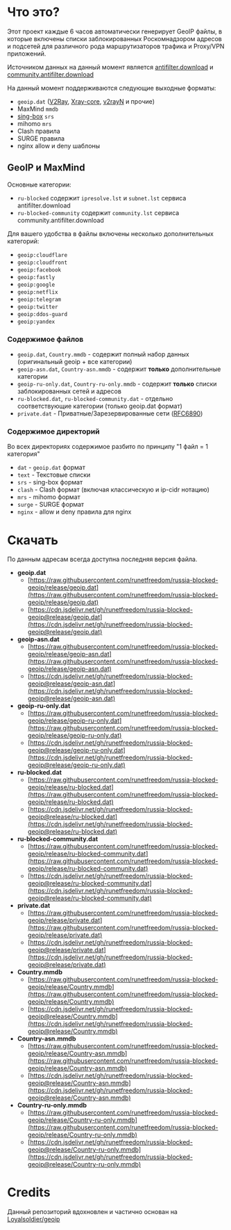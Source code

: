 # Что это?

Этот проект каждые 6 часов автоматически генерирует GeoIP файлы, в которые включены списки заблокированных Роскомнадзором адресов и подсетей для различного рода маршрутизаторов трафика и Proxy/VPN приложений.

Источником данных на данный момент является [antifilter.download](https://antifilter.download/) и [community.antifilter.download](https://community.antifilter.download/)

На данный момент поддерживаются следующие выходные форматы:

- `geoip.dat` ([V2Ray](https://github.com/v2fly/v2ray-core), [Xray-core](https://github.com/XTLS/Xray-core), [v2rayN](https://github.com/2dust/v2rayN) и прочие)
- MaxMind `mmdb`
- [sing-box](https://github.com/SagerNet/sing-box) `srs`
- mihomo `mrs`
- Clash правила
- SURGE правила
- nginx allow и deny шаблоны

## GeoIP и MaxMind


Основные категории:

- `ru-blocked` содержит `ipresolve.lst` и `subnet.lst` сервиса antifilter.download
- `ru-blocked-community` содержит `community.lst` сервиса community.antifilter.download

Для вашего удобства в файлы включены несколько дополнительных категорий:

- `geoip:cloudflare`
- `geoip:cloudfront`
- `geoip:facebook`
- `geoip:fastly`
- `geoip:google`
- `geoip:netflix`
- `geoip:telegram`
- `geoip:twitter`
- `geoip:ddos-guard`
- `geoip:yandex`

### Содержимое файлов

- `geoip.dat`, `Country.mmdb` - содержит полный набор данных (оригинальный geoip + все категории)
- `geoip-asn.dat`, `Country-asn.mmdb` - содержит **только** дополнительные категории
- `geoip-ru-only.dat`, `Country-ru-only.mmdb` - содержит **только** списки заблокированных сетей и адресов
- `ru-blocked.dat`, `ru-blocked-community.dat` - отдельно соответствующие категории (только geoip.dat формат)
- `private.dat` - Приватные/Зарезервированные сети ([RFC6890](https://datatracker.ietf.org/doc/html/rfc6890))

### Содержимое директорий

Во всех директориях содержимое разбито по принципу "1 файл = 1 категория"

- `dat` - `geoip.dat` формат
- `text` - Текстовые списки
- `srs` - sing-box формат
- `clash` - Clash формат (включая классическую и ip-cidr нотацию)
- `mrs` - mihomo формат
- `surge` - SURGE формат
- `nginx` - allow и deny правила для nginx


# Cкачать

По данным адресам всегда доступна последняя версия файла.

- **geoip.dat**
    - [https://raw.githubusercontent.com/runetfreedom/russia-blocked-geoip/release/geoip.dat](https://raw.githubusercontent.com/runetfreedom/russia-blocked-geoip/release/geoip.dat)
    - [https://cdn.jsdelivr.net/gh/runetfreedom/russia-blocked-geoip@release/geoip.dat](https://cdn.jsdelivr.net/gh/runetfreedom/russia-blocked-geoip@release/geoip.dat)
- **geoip-asn.dat**
    - [https://raw.githubusercontent.com/runetfreedom/russia-blocked-geoip/release/geoip-asn.dat](https://raw.githubusercontent.com/runetfreedom/russia-blocked-geoip/release/geoip-asn.dat)
    - [https://cdn.jsdelivr.net/gh/runetfreedom/russia-blocked-geoip@release/geoip-asn.dat](https://cdn.jsdelivr.net/gh/runetfreedom/russia-blocked-geoip@release/geoip-asn.dat)
- **geoip-ru-only.dat**
    - [https://raw.githubusercontent.com/runetfreedom/russia-blocked-geoip/release/geoip-ru-only.dat](https://raw.githubusercontent.com/runetfreedom/russia-blocked-geoip/release/geoip-ru-only.dat)
    - [https://cdn.jsdelivr.net/gh/runetfreedom/russia-blocked-geoip@release/geoip-ru-only.dat](https://cdn.jsdelivr.net/gh/runetfreedom/russia-blocked-geoip@release/geoip-ru-only.dat)
- **ru-blocked.dat**
    - [https://raw.githubusercontent.com/runetfreedom/russia-blocked-geoip/release/ru-blocked.dat](https://raw.githubusercontent.com/runetfreedom/russia-blocked-geoip/release/ru-blocked.dat)
    - [https://cdn.jsdelivr.net/gh/runetfreedom/russia-blocked-geoip@release/ru-blocked.dat](https://cdn.jsdelivr.net/gh/runetfreedom/russia-blocked-geoip@release/ru-blocked.dat)
- **ru-blocked-community.dat**
    - [https://raw.githubusercontent.com/runetfreedom/russia-blocked-geoip/release/ru-blocked-community.dat](https://raw.githubusercontent.com/runetfreedom/russia-blocked-geoip/release/ru-blocked-community.dat)
    - [https://cdn.jsdelivr.net/gh/runetfreedom/russia-blocked-geoip@release/ru-blocked-community.dat](https://cdn.jsdelivr.net/gh/runetfreedom/russia-blocked-geoip@release/ru-blocked-community.dat)
- **private.dat**
    - [https://raw.githubusercontent.com/runetfreedom/russia-blocked-geoip/release/private.dat](https://raw.githubusercontent.com/runetfreedom/russia-blocked-geoip/release/private.dat)
    - [https://cdn.jsdelivr.net/gh/runetfreedom/russia-blocked-geoip@release/private.dat](https://cdn.jsdelivr.net/gh/runetfreedom/russia-blocked-geoip@release/private.dat)
- **Country.mmdb**
    - [https://raw.githubusercontent.com/runetfreedom/russia-blocked-geoip/release/Country.mmdb](https://raw.githubusercontent.com/runetfreedom/russia-blocked-geoip/release/Country.mmdb)
    - [https://cdn.jsdelivr.net/gh/runetfreedom/russia-blocked-geoip@release/Country.mmdb](https://cdn.jsdelivr.net/gh/runetfreedom/russia-blocked-geoip@release/Country.mmdb)
- **Country-asn.mmdb**
    - [https://raw.githubusercontent.com/runetfreedom/russia-blocked-geoip/release/Country-asn.mmdb](https://raw.githubusercontent.com/runetfreedom/russia-blocked-geoip/release/Country-asn.mmdb)
    - [https://cdn.jsdelivr.net/gh/runetfreedom/russia-blocked-geoip@release/Country-asn.mmdb](https://cdn.jsdelivr.net/gh/runetfreedom/russia-blocked-geoip@release/Country-asn.mmdb)
- **Country-ru-only.mmdb**
    - [https://raw.githubusercontent.com/runetfreedom/russia-blocked-geoip/release/Country-ru-only.mmdb](https://raw.githubusercontent.com/runetfreedom/russia-blocked-geoip/release/Country-ru-only.mmdb)
    - [https://cdn.jsdelivr.net/gh/runetfreedom/russia-blocked-geoip@release/Country-ru-only.mmdb](https://cdn.jsdelivr.net/gh/runetfreedom/russia-blocked-geoip@release/Country-ru-only.mmdb)


# Credits 

Данный репозиторий вдохновлен и частично основан на [Loyalsoldier/geoip](https://github.com/Loyalsoldier/geoip)